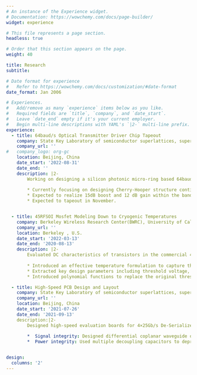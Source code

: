 ```yaml
---
# An instance of the Experience widget.
# Documentation: https://wowchemy.com/docs/page-builder/
widget: experience

# This file represents a page section.
headless: true

# Order that this section appears on the page.
weight: 40

title: Research
subtitle: 

# Date format for experience
#   Refer to https://wowchemy.com/docs/customization/#date-format
date_format: Jan 2006

# Experiences.
#   Add/remove as many `experience` items below as you like.
#   Required fields are `title`, `company`, and `date_start`.
#   Leave `date_end` empty if it's your current employer.
#   Begin multi-line descriptions with YAML's `|2-` multi-line prefix.
experience:
  - title: 64baud/s Optical Transmitter Driver Chip Tapeout
    company: State Key Laboratory of semiconductor superlattices, supervised by Prof. Nan Qi
    company_url: ''
#   company_logo: org-gc
    location: Beijing, China
    date_start: '2022-08-31'
    date_end: ''
    description: |2-
        Working on designing a silicon photonic micro-ring based 64baud/s based optical transmitter with 2-tap Feed-Forward Equalization(FFE) and nonlinear equalization in 45nm SOI CMOS.
        
        * Currently focusing on designing Cherry-Hooper structure continuous-time linear equalizer (CTLE) stage and 2-stage variable gain amplifier(VGA). 
        * Expected to realize 15dB boost and 12 dB gain within the bandwidth of 35G. Modeled CTLE in Advanced Design System and wrote verilog-A model in Virtuoso to optimize circuit design.
        * Expected to tapeout in November.


  - title: 45RFSOI Mosfet Modeling Down to Cryogenic Temperatures
    company: Berkeley Wireless Research Center(BWRC), University of California, Berkeley
    company_url: ''
    location: Berkeley , U.S.
    date_start: '2022-03-13'
    date_end: '2020-08-13'
    description: |2-
        Evaluated DC characteristics of transistors in the commercial 45nm PD-SOI process down to 2.5K on different types of devices.
        
        * Introduced an effective temperature formulation to capture the effects of the band tail states.
        * Extracted key design parameters including threshold voltage, effective mobility and saturation velocity, presented a modified verilog-A compact model within industry-standard Berkeley short-channel IGFET model (BSIM) framework.
        * Introduced polynomial functions to replace the original threshold voltage expression in BSIM model, which has discontinuity points at cryogenic temperatures. Modelled id-vd curve and id-vg curve with a wide temperature range and mean absolute percentage error is smaller than 0.1 percent.

  - title: High-Speed PCB Design and Layout
    company: State Key Laboratory of semiconductor superlattices, supervised by Prof. Nan Qi
    company_url: ''
    location: Beijing, China
    date_start: '2021-07-26'
    date_end: '2021-09-13'
    description:|2-
        Designed high-speed evaluation boards for 4×25Gb/s De-Serializer with Baud-Rate Sampling CDR in Altium Designer.
	  
        *  Signal integrity: Designed differential coplanar waveguide on board, calculated characteristic impedance of transmission line to decrease reflection using SI9000 and simulated its performance using Advanced Design System.
        *  Power integrity: Used multiple decoupling capacitors to depress the current ripple and magnetic beadso suppress high-frequency noise and spike interference on signal circuits and power circuits.


design:
  columns: '2'
---
```

